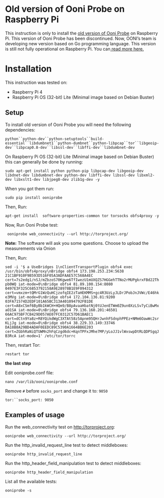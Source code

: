 # Old version of Ooni Probe on Raspberry Pi

This instruction is only  to install the [old version of Ooni Probe](https://pypi.org/project/ooniprobe/2.3.0/) on Raspberry Pi. This version of Ooni Probe has been discontinued.
Now, OONI’s team is developing new version based on Go programming language. This version is still not fully operational on Raspberry Pi. You can[ read more here.](https://github.com/ooni/probe)

# Installation

This instruction was tested on:

-  Raspberry Pi 4
- Raspberry Pi OS (32-bit) Lite (Minimal image based on Debian Buster)

## Setup

To install old version of Ooni Probe you will need the following dependencies:

`python``python-dev``python-setuptools``build-essential``libdumbnet1``python-dumbnet``python-libpcap``tor``libgeoip-dev``libpcap0.8-dev``libssl-dev``libffi-dev``libdumbnet-dev`

On Raspberry Pi OS (32-bit) Lite (Minimal image based on Debian Buster) this can generally be done by running:

`sudo apt-get install python python-pip libpcap-dev libgeoip-dev libdnet-dev libdumbnet-dev python-dev libffi-dev libssl-dev libxml2-dev libxslt1-dev libjpeg8-dev zlib1g-dev -y`

When you got them run:

`sudo pip install ooniprobe`

Then, Run:

`apt-get install  software-properties-common tor torsocks obfs4proxy -y`

Now, Run Ooni Probe test:

` ooniprobe web_connectivity --url http://torproject.org/`

**Note:** The software will ask you some questions. Choose to upload the measurements via Onion

Then, Run:

`sed -i '$ a UseBridges 1\nClientTransportPlugin obfs4 exec /usr/bin/obfs4proxy\nBridge obfs4 173.198.253.234:5638 21C1BF910F9B593D516F05A3ADFAAE57C568A4EC cert=7s2edg1/nSJ/mZbzoS70Kgwe6TfIwezU1mUXQZS7HGGehTTNo2rMUPgkrxFBd22Thpb0WQ iat-mode=0\nBridge obfs4 81.89.100.154:8080 0497E3F325C6853792158A9E28978B1E9F094312 cert=vmxzm+tQMrG1WzQuHCjzofqIE2zTaHEKMMS+gc4R3UzLyJLDrJPobJnJVWc/E46hke3MVg iat-mode=0\nBridge obfs4 172.104.136.81:9200 03FA71574D2EDF101A65BC313A401094792FB1DE cert=A8xCSmf6ByBb1kWCH+HQm9/B8pAvaaHbatNj0tUJenETWm0Z9un0XzLSv7yCiBwMxaO1SA iat-mode=0\nBridge obfs4 79.136.160.201:46501 66AC975BF7CB429D057AE07FC0312C57D61BAEC1 cert=dCtn9Ya8z+R8YQikdWgC3XTAt58z5Apnm95QHrJwnhFSdnphPPEz+NMm6OawWc2srKLjJg iat-mode=0\nBridge obfs4 38.229.33.149:33746 DA18B8A29BD4ADAF0EEDC89C5390A1664BB6E203 cert=ZGbhRaNiQTUWMn2hFqCzgd6dc+KqnTPFxJMhe7MP/yLoJJ1vlWxswpDtRLQDPSgqJB3RcA iat-mode=1' /etc/tor/torrc`

Then, restart Tor:

`restart tor`

**the last step**

Edit ooniprobe.conf file:

`nano /var/lib/ooni/ooniprobe.conf`

Remove `#` before `socks_port` and change it to: `9050`

`tor:``socks_port: 9050`

## Examples of usage

Run the web_connectivity test on http://torproject.org:

`ooniprobe web_connectivity --url http://torproject.org/`

Run the http_invalid_request_line test to detect middleboxes:

`ooniprobe http_invalid_request_line`

Run the http_header_field_manipulation test to detect middleboxes:

`ooniprobe http_header_field_manipulation`

List all the available tests:

`ooniprobe -s`
